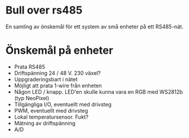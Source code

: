 # Bull over rs485

En samling av önskemål för ett system av små enheter på ett RS485-nät.

# Önskemål på enheter

* Prata RS485
* Driftspänning 24 / 48 V. 230 växel?
* Uppgraderingsbart i nätet
* Möjligt att prata 1-wire från enheten
* Någon LED / knapp. LED'en skulle kunna vara en RGB med WS2812b (typ NeoPixel)
* Tillgängliga I/O, eventuellt med drivsteg
* PWM, eventuellt med drivsteg
* Lokal temperatursensor. Fukt?
* Mätning av driftspänning
* A/D
